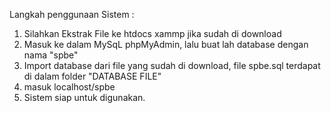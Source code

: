 Langkah penggunaan Sistem :
1. Silahkan Ekstrak File ke htdocs xammp jika sudah di download
2. Masuk ke dalam MySqL phpMyAdmin, lalu buat lah database dengan nama "spbe"
3. Import database dari file yang sudah di download, file spbe.sql terdapat di dalam folder "DATABASE FILE"
4. masuk localhost/spbe
5. Sistem siap untuk digunakan.